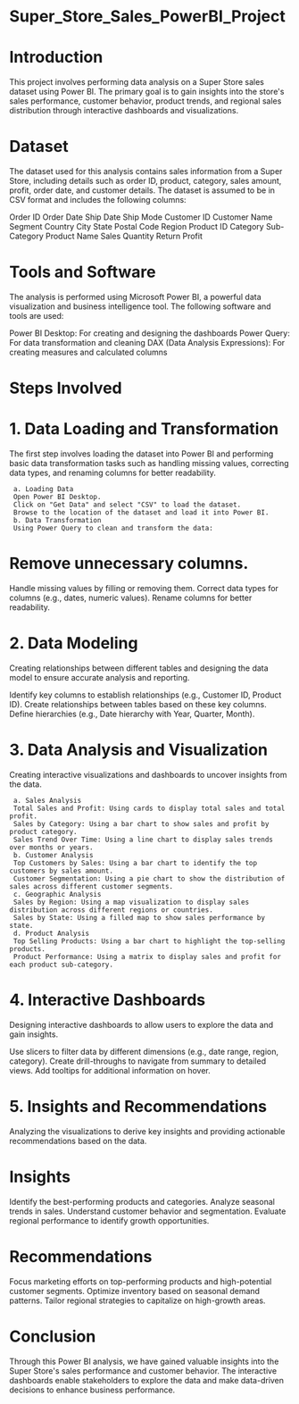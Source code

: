 # Super_Store_Sales_PowerBI_Project

# Introduction
This project involves performing data analysis on a Super Store sales dataset using Power BI. The primary goal is to gain insights into the store's sales performance, customer behavior, product trends, and regional sales distribution through interactive dashboards and visualizations.

# Dataset
The dataset used for this analysis contains sales information from a Super Store, including details such as order ID, product, category, sales amount, profit, order date, and customer details. The dataset is assumed to be in CSV format and includes the following columns:

Order ID
Order Date
Ship Date
Ship Mode
Customer ID
Customer Name
Segment
Country
City
State
Postal Code
Region
Product ID
Category
Sub-Category
Product Name
Sales
Quantity
Return
Profit

# Tools and Software
The analysis is performed using Microsoft Power BI, a powerful data visualization and business intelligence tool. The following software and tools are used:

Power BI Desktop: For creating and designing the dashboards
Power Query: For data transformation and cleaning
DAX (Data Analysis Expressions): For creating measures and calculated columns

# Steps Involved
# 1. Data Loading and Transformation
The first step involves loading the dataset into Power BI and performing basic data transformation tasks such as handling missing values, correcting data types, and renaming columns for better readability.

     a. Loading Data
     Open Power BI Desktop.
     Click on "Get Data" and select "CSV" to load the dataset.
     Browse to the location of the dataset and load it into Power BI.
     b. Data Transformation
     Using Power Query to clean and transform the data:

# Remove unnecessary columns.
Handle missing values by filling or removing them.
Correct data types for columns (e.g., dates, numeric values).
Rename columns for better readability.
# 2. Data Modeling
Creating relationships between different tables and designing the data model to ensure accurate analysis and reporting.

Identify key columns to establish relationships (e.g., Customer ID, Product ID).
Create relationships between tables based on these key columns.
Define hierarchies (e.g., Date hierarchy with Year, Quarter, Month).
# 3. Data Analysis and Visualization
Creating interactive visualizations and dashboards to uncover insights from the data.

     a. Sales Analysis
     Total Sales and Profit: Using cards to display total sales and total profit.
     Sales by Category: Using a bar chart to show sales and profit by product category.
     Sales Trend Over Time: Using a line chart to display sales trends over months or years.
     b. Customer Analysis
     Top Customers by Sales: Using a bar chart to identify the top customers by sales amount.
     Customer Segmentation: Using a pie chart to show the distribution of sales across different customer segments.
     c. Geographic Analysis
     Sales by Region: Using a map visualization to display sales distribution across different regions or countries.
     Sales by State: Using a filled map to show sales performance by state.
     d. Product Analysis
     Top Selling Products: Using a bar chart to highlight the top-selling products.
     Product Performance: Using a matrix to display sales and profit for each product sub-category.
# 4. Interactive Dashboards
Designing interactive dashboards to allow users to explore the data and gain insights.

Use slicers to filter data by different dimensions (e.g., date range, region, category).
Create drill-throughs to navigate from summary to detailed views.
Add tooltips for additional information on hover.
# 5. Insights and Recommendations
Analyzing the visualizations to derive key insights and providing actionable recommendations based on the data.

# Insights
Identify the best-performing products and categories.
Analyze seasonal trends in sales.
Understand customer behavior and segmentation.
Evaluate regional performance to identify growth opportunities.
# Recommendations
Focus marketing efforts on top-performing products and high-potential customer segments.
Optimize inventory based on seasonal demand patterns.
Tailor regional strategies to capitalize on high-growth areas.
# Conclusion
Through this Power BI analysis, we have gained valuable insights into the Super Store's sales performance and customer behavior. The interactive dashboards enable stakeholders to explore the data and make data-driven decisions to enhance business performance.
